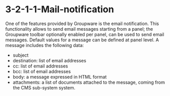# 3-2-1-1-Mail-notification

One of the features provided by Groupware is the email notification. This functionality allows to send email messages starting from a panel; the Groupware toolbar optionally enabled per panel, can be used to send email messages. Default values for a message can be defined at panel level. A message includes the following data:

* subject
* destination: list of email addresses
* cc: list of email addresses
* bcc: list of email addresses
* body: a message expressed in HTML format
* attachments: a list of documents attached to the message, coming from the CMS sub-system system.

